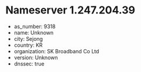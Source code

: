 # Nameserver 1.247.204.39

* as_number: 9318
* name: Unknown
* city: Sejong
* country: KR
* organization: SK Broadband Co Ltd
* version: Unknown
* dnssec: true
